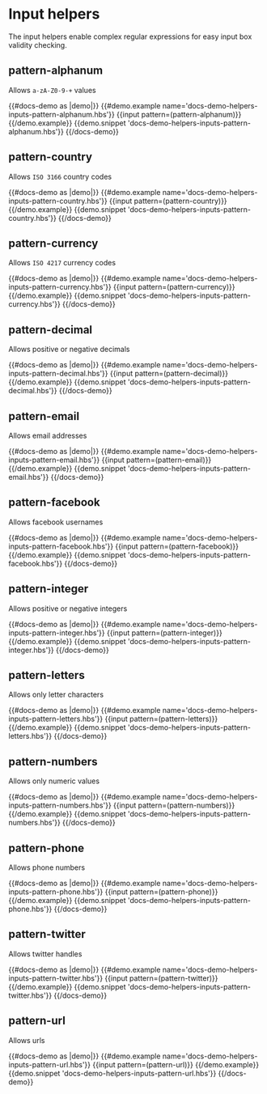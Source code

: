 # Input helpers

The input helpers enable complex regular expressions for easy input box validity checking.

## pattern-alphanum

Allows `a-zA-Z0-9-+` values

{{#docs-demo as |demo|}}
	{{#demo.example name='docs-demo-helpers-inputs-pattern-alphanum.hbs'}}
		{{input pattern=(pattern-alphanum)}}
	{{/demo.example}}
	{{demo.snippet 'docs-demo-helpers-inputs-pattern-alphanum.hbs'}}
{{/docs-demo}}

## pattern-country

Allows `ISO 3166` country codes

{{#docs-demo as |demo|}}
	{{#demo.example name='docs-demo-helpers-inputs-pattern-country.hbs'}}
		{{input pattern=(pattern-country)}}
	{{/demo.example}}
	{{demo.snippet 'docs-demo-helpers-inputs-pattern-country.hbs'}}
{{/docs-demo}}

## pattern-currency

Allows `ISO 4217` currency codes

{{#docs-demo as |demo|}}
	{{#demo.example name='docs-demo-helpers-inputs-pattern-currency.hbs'}}
		{{input pattern=(pattern-currency)}}
	{{/demo.example}}
	{{demo.snippet 'docs-demo-helpers-inputs-pattern-currency.hbs'}}
{{/docs-demo}}

## pattern-decimal

Allows positive or negative decimals

{{#docs-demo as |demo|}}
	{{#demo.example name='docs-demo-helpers-inputs-pattern-decimal.hbs'}}
		{{input pattern=(pattern-decimal)}}
	{{/demo.example}}
	{{demo.snippet 'docs-demo-helpers-inputs-pattern-decimal.hbs'}}
{{/docs-demo}}

## pattern-email

Allows email addresses

{{#docs-demo as |demo|}}
	{{#demo.example name='docs-demo-helpers-inputs-pattern-email.hbs'}}
		{{input pattern=(pattern-email)}}
	{{/demo.example}}
	{{demo.snippet 'docs-demo-helpers-inputs-pattern-email.hbs'}}
{{/docs-demo}}

## pattern-facebook

Allows facebook usernames

{{#docs-demo as |demo|}}
	{{#demo.example name='docs-demo-helpers-inputs-pattern-facebook.hbs'}}
		{{input pattern=(pattern-facebook)}}
	{{/demo.example}}
	{{demo.snippet 'docs-demo-helpers-inputs-pattern-facebook.hbs'}}
{{/docs-demo}}

## pattern-integer

Allows positive or negative integers

{{#docs-demo as |demo|}}
	{{#demo.example name='docs-demo-helpers-inputs-pattern-integer.hbs'}}
		{{input pattern=(pattern-integer)}}
	{{/demo.example}}
	{{demo.snippet 'docs-demo-helpers-inputs-pattern-integer.hbs'}}
{{/docs-demo}}

## pattern-letters

Allows only letter characters

{{#docs-demo as |demo|}}
	{{#demo.example name='docs-demo-helpers-inputs-pattern-letters.hbs'}}
		{{input pattern=(pattern-letters)}}
	{{/demo.example}}
	{{demo.snippet 'docs-demo-helpers-inputs-pattern-letters.hbs'}}
{{/docs-demo}}

## pattern-numbers

Allows only numeric values

{{#docs-demo as |demo|}}
	{{#demo.example name='docs-demo-helpers-inputs-pattern-numbers.hbs'}}
		{{input pattern=(pattern-numbers)}}
	{{/demo.example}}
	{{demo.snippet 'docs-demo-helpers-inputs-pattern-numbers.hbs'}}
{{/docs-demo}}

## pattern-phone

Allows phone numbers

{{#docs-demo as |demo|}}
	{{#demo.example name='docs-demo-helpers-inputs-pattern-phone.hbs'}}
		{{input pattern=(pattern-phone)}}
	{{/demo.example}}
	{{demo.snippet 'docs-demo-helpers-inputs-pattern-phone.hbs'}}
{{/docs-demo}}

## pattern-twitter

Allows twitter handles

{{#docs-demo as |demo|}}
	{{#demo.example name='docs-demo-helpers-inputs-pattern-twitter.hbs'}}
		{{input pattern=(pattern-twitter)}}
	{{/demo.example}}
	{{demo.snippet 'docs-demo-helpers-inputs-pattern-twitter.hbs'}}
{{/docs-demo}}

## pattern-url

Allows urls

{{#docs-demo as |demo|}}
	{{#demo.example name='docs-demo-helpers-inputs-pattern-url.hbs'}}
		{{input pattern=(pattern-url)}}
	{{/demo.example}}
	{{demo.snippet 'docs-demo-helpers-inputs-pattern-url.hbs'}}
{{/docs-demo}}

